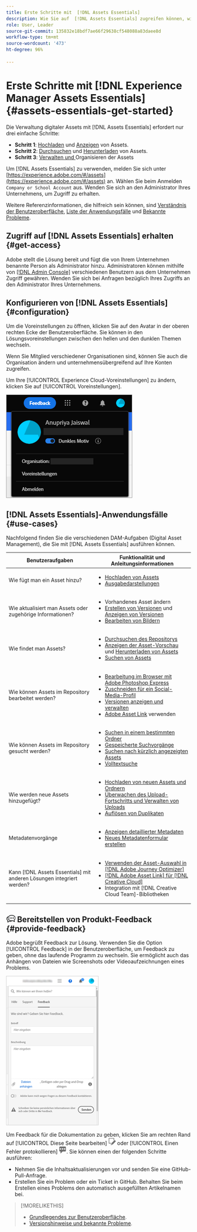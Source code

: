```yaml
---
title: Erste Schritte mit  [!DNL Assets Essentials]
description: Wie Sie auf  [!DNL Assets Essentials] zugreifen können, wie Sie sich anmelden, wie Sie Anwendungsfälle unterstützen und bekannte Probleme.
role: User, Leader
source-git-commit: 135832e18bdf7ae66f29638cf548088a83daee8d
workflow-type: tm+mt
source-wordcount: '473'
ht-degree: 96%

---
```


# Erste Schritte mit [!DNL Experience Manager Assets Essentials] {#assets-essentials-get-started}

<!-- TBD: Make links for these steps. -->

Die Verwaltung digitaler Assets mit [!DNL Assets Essentials] erfordert nur drei einfache Schritte:

* **Schritt 1**: [Hochladen](/help/add-delete.md) und [Anzeigen](/help/navigate-view.md) von Assets.
* **Schritt 2**: [Durchsuchen](/help/search.md) und [Herunterladen](/help/manage-organize.md#download) von Assets.
* **Schritt 3**:  [Verwalten und ](/help/manage-organize.md) Organisieren der Assets

Um [!DNL Assets Essentials] zu verwenden, melden Sie sich unter [https://experience.adobe.com/#/assets](https://experience.adobe.com/#/assets) an. Wählen Sie beim Anmelden `Company or School Account` aus. Wenden Sie sich an den Administrator Ihres Unternehmens, um Zugriff zu erhalten.

Weitere Referenzinformationen, die hilfreich sein können, sind [Verständnis der Benutzeroberfläche](/help/navigate-view.md), [Liste der Anwendungsfälle](#use-cases) <!-- TBD: [supported file types](/help/supported-file-formats.md), --> und [Bekannte Probleme](/help/release-notes.md#known-issues).

## Zugriff auf [!DNL Assets Essentials] erhalten  {#get-access}

Adobe stellt die Lösung bereit und fügt die von Ihrem Unternehmen benannte Person als Administrator hinzu. Administratoren können mithilfe von [[!DNL Admin Console]](https://helpx.adobe.com/de/enterprise/admin-guide.html/enterprise/using/welcome.ug.html) verschiedenen Benutzern aus dem Unternehmen Zugriff gewähren. Wenden Sie sich bei Anfragen bezüglich Ihres Zugriffs an den Administrator Ihres Unternehmens.

## Konfigurieren von [!DNL Assets Essentials] {#configuration}

Um die Voreinstellungen zu öffnen, klicken Sie auf den Avatar in der oberen rechten Ecke der Benutzeroberfläche. Sie können in den Lösungsvoreinstellungen zwischen den hellen und den dunklen Themen wechseln.

Wenn Sie Mitglied verschiedener Organisationen sind, können Sie auch die Organisation ändern und unternehmensübergreifend auf Ihre Konten zugreifen.

Um Ihre [!UICONTROL Experience Cloud-Voreinstellungen] zu ändern, klicken Sie auf [!UICONTROL Voreinstellungen].

![Voreinstellung zum Umschalten zwischen dunklem und hellem Design](assets/theme-change.png)

<!-- TBD: What can admins configure? What more can users configure? Any doc that describes Exp Cloud preferences? 
Metadata forms is out of the scope of 6/17 GA. When the functionality is added, link to it from here. It is about configuring metadata UI. -->

<!-- TBD: This section contains beta-specific video that will be updated post-GA.

## Login experience {#login-experience}

When logging in, after providing the credentials, you can be prompted to select an account. In this case, select `Company or School Account` to proceed.

![Select an account to login](assets/do-not-localize/login-experience.gif)
-->

## [!DNL Assets Essentials]-Anwendungsfälle  {#use-cases}

Nachfolgend finden Sie die verschiedenen DAM-Aufgaben (Digital Asset Management), die Sie mit [!DNL Assets Essentials] ausführen können.

| Benutzeraufgaben | Funktionalität und Anleitungsinformationen |
|-----|------|
| Wie fügt man ein Asset hinzu? | <ul> <li> [Hochladen von Assets](/help/add-delete.md) </li> <li> [Ausgabedarstellungen](/help/add-delete.md#renditions) </li> </ul> |
| Wie aktualisiert man Assets oder zugehörige Informationen? | <ul> <li>Vorhandenes Asset ändern</li> <li>[Erstellen von Versionen](/help/manage-organize.md#create-versions) und [Anzeigen von Versionen](/help/manage-organize.md#view-versions)</li> <li>[Bearbeiten von Bildern](/help/edit-images.md)</li> </ul> |
| Wie findet man Assets? | <ul> <li>[Durchsuchen des Repositorys](/help/navigate-view.md#view-assets-and-details) </li> <li> [Anzeigen der Asset-Vorschau](/help/navigate-view.md#preview-assets) und [Herunterladen von Assets](/help/manage-organize.md#download) </li> <li>[Suchen von Assets](/help/search.md)</li></ul> |
| Wie können Assets im Repository bearbeitet werden? | <ul> <li>[Bearbeitung im Browser mit Adobe Photoshop Express](/help/edit-images.md)</li> <li>[Zuschneiden für ein Social-Media-Profil](/help/edit-images.md#crop-straighten-images)</li> <li>[Versionen anzeigen und verwalten](/help/manage-organize.md#view-versions)</li> <li>[Adobe Asset Link](/help/integration.md#integrations) verwenden</ul></ul> |
| Wie können Assets im Repository gesucht werden? | <ul> <li>[Suchen in einem bestimmten Ordner](/help/search.md#refine-search-results)</li> <li>[Gespeicherte Suchvorgänge](/help/search.md#saved-search)</li> <li>[Suchen nach kürzlich angezeigten Assets](/help/search.md)</li> <li>[Volltextsuche](/help/search.md) |
| Wie werden neue Assets hinzugefügt? | <ul> <li>[Hochladen von neuen Assets und Ordnern](/help/add-delete.md#add-assets)</li> <li>[Überwachen des Upload-Fortschritts und Verwalten von Uploads](/help/add-delete.md#upload-progress)</li> <li>[Auflösen von Duplikaten](/help/add-delete.md#resolve-upload-fails)</li> </ul> |
| Metadatenvorgänge | <ul> <li>[Anzeigen detaillierter Metadaten](/help/metadata.md) </li> <li> [Neues Metadatenformular erstellen](/help/metadata.md#metadata-forms) </li> </ul> |
| Kann [!DNL Assets Essentials] mit anderen Lösungen integriert werden? | <ul> <li>[Verwenden der Asset-Auswahl in  [!DNL Adobe Journey Optimizer]](/help/integration.md)</li> <li>[[!DNL Adobe Asset Link]  für  [!DNL Creative Cloud]](/help/integration.md)</li> <li>Integration mit [!DNL Creative Cloud Team]-Bibliotheken</li> </ul> |

<!--TBD: Merge in above table when these use cases are documented/available.
| How do I delete assets? | <ul> <li>[Delete assets](/help/manage-organize.md)</li> <li>Recover deleted assets</li> <li>Permanently delete assets</li> </ul> |
| How do I share assets or find shared assets? | <ul> <li>Shared by me</li> <li>Shared with me</li> <li>Share for comments and review</li> <li>Unshare assets</li> </ul> |
| How do I collaborate with others and get my assets reviewed | <ul> <li>Share for review</li> <li>Provide comments. Resolve and filter comments</li> <li>Annotations on images</li> <li>Assign tasks to specific users and prioritize</li> </ul> |
-->

## ![feedback icon](assets/do-not-localize/feedback-icon.png) Bereitstellen von Produkt-Feedback {#provide-feedback}

Adobe begrüßt Feedback zur Lösung. Verwenden Sie die Option [!UICONTROL Feedback] in der Benutzeroberfläche, um Feedback zu geben, ohne das laufende Programm zu wechseln. Sie ermöglicht auch das Anhängen von Dateien wie Screenshots oder Videoaufzeichnungen eines Problems.

![Feedback-Option in der Benutzeroberfläche](assets/feedback-panel.png)

Um Feedback für die Dokumentation zu geben, klicken Sie am rechten Rand auf [!UICONTROL Diese Seite bearbeiten] ![edit the page](assets/do-not-localize/edit-page.png) oder [!UICONTROL Einen Fehler protokollieren] ![create a GitHub issue](assets/do-not-localize/github-issue.png). Sie können einen der folgenden Schritte ausführen:

* Nehmen Sie die Inhaltsaktualisierungen vor und senden Sie eine GitHub-Pull-Anfrage.
* Erstellen Sie ein Problem oder ein Ticket in GitHub. Behalten Sie beim Erstellen eines Problems den automatisch ausgefüllten Artikelnamen bei.

>[!MORELIKETHIS]
>
>* [Grundlegendes zur Benutzeroberfläche](/help/navigate-view.md).
>* [Versionshinweise und bekannte Probleme](/help/release-notes.md).


<!-- TBD: 
>* [Supported file types](/help/supported-file-formats.md).
-->

